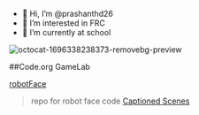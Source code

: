 - 👋 Hi, I’m @prashanthd26
- 👀 I’m interested in FRC
- 🌱 I’m currently at school

![octocat-1696338238373-removebg-preview](https://github.com/prashanthd26/prashanthd26/assets/146843408/26111ec3-1731-465f-bbc6-ba33987e6a93)

##Code.org GameLab

[robotFace](https://prashanthd26.github.io/robotFace/)
>repo for robot face code
[Captioned Scenes](https://studio.code.org/projects/gamelab/VUaEi1pIlGnY1n0f3jnSzth7MJrVnBVBqOQ2igpSjRU)
